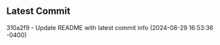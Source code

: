 
## Latest Commit
310a2f9 - Update README with latest commit info (2024-08-29 16:53:36 -0400) <Yunxi-Zhou>
